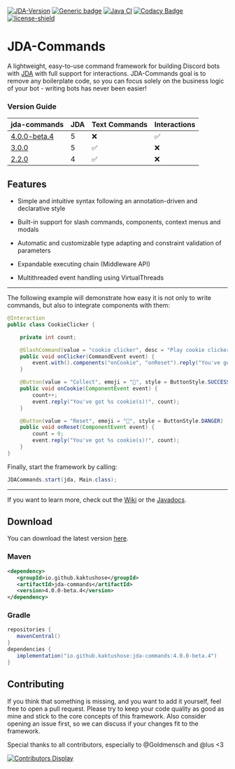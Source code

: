 [![JDA-Version](https://img.shields.io/badge/JDA%20Version-5.2.2-important)](https://github.com/DV8FromTheWorld/JDA#download)
[![Generic badge](https://img.shields.io/badge/Download-4.0.0--beta.4-green.svg)](https://github.com/Kaktushose/jda-commands/releases/latest)
[![Java CI](https://github.com/Kaktushose/jda-commands/actions/workflows/ci.yml/badge.svg?branch=main)](https://github.com/Kaktushose/jda-commands/actions/workflows/ci.yml)
[![Codacy Badge](https://app.codacy.com/project/badge/Grade/f2b4367f6d0f42d89b7e51331f3ce299)](https://app.codacy.com/gh/Kaktushose/jda-commands/dashboard?utm_source=gh&utm_medium=referral&utm_content=&utm_campaign=Badge_grade)
[![license-shield](https://img.shields.io/badge/License-Apache%202.0-lightgrey.svg)]()

# JDA-Commands

A lightweight, easy-to-use command framework for building Discord bots
with [JDA](https://github.com/DV8FromTheWorld/JDA) with full support for interactions. JDA-Commands goal is to remove
any boilerplate code, so you can focus solely on the business logic of your bot - writing bots has never been easier!

### Version Guide

| jda-commands                                                               | JDA | Text Commands | Interactions |
|----------------------------------------------------------------------------|-----|---------------|--------------|
| [4.0.0-beta.4](https://github.com/Kaktushose/jda-commands/releases/latest) | 5   | ❌             | ✅            |
| [3.0.0](https://github.com/Kaktushose/jda-commands/releases/tag/v3.0.0)    | 5   | ✅             | ❌            |
| [2.2.0](https://github.com/Kaktushose/jda-commands/releases/tag/v.2.0.0)   | 4   | ✅             | ❌            |

## Features

- Simple and intuitive syntax following an annotation-driven and declarative style


- Built-in support for slash commands, components, context menus and modals


- Automatic and customizable type adapting and constraint validation of parameters


- Expandable executing chain (Middleware API)


- Multithreaded event handling using VirtualThreads

---

The following example will demonstrate how easy it is not only to write commands, but also to integrate components with them:

```java
@Interaction
public class CookieClicker {

    private int count;

    @SlashCommand(value = "cookie clicker", desc = "Play cookie clicker")
    public void onClicker(CommandEvent event) {
        event.with().components("onCookie", "onReset").reply("You've got %s cookie(s)!", count);
    }

    @Button(value = "Collect", emoji = "🍪", style = ButtonStyle.SUCCESS)
    public void onCookie(ComponentEvent event) {
        count++;
        event.reply("You've got %s cookie(s)!", count);
    }

    @Button(value = "Reset", emoji = "🔄", style = ButtonStyle.DANGER)
    public void onReset(ComponentEvent event) {
        count = 0;
        event.reply("You've got %s cookie(s)!", count);
    }
}
```

Finally, start the framework by calling:

```java
JDACommands.start(jda, Main.class);
```

---

If you want to learn more, check out the [Wiki](https://kaktushose.github.io/jda-commands/wiki/) or
the [Javadocs](https://kaktushose.github.io/jda-commands/javadocs/latest/).

## Download

You can download the latest version [here](https://github.com/Kaktushose/jda-commands/releases/latest).
### Maven
```xml
<dependency>
   <groupId>io.github.kaktushose</groupId>
   <artifactId>jda-commands</artifactId>
   <version>4.0.0-beta.4</version>
</dependency>
```

### Gradle
```groovy
repositories {
   mavenCentral()
}
dependencies {
   implementation("io.github.kaktushose:jda-commands:4.0.0-beta.4")
}
```

## Contributing

If you think that something is missing, and you want to add it yourself, feel free to open a pull request. Please try to
keep your code quality as good as mine and stick to the core concepts of this framework. Also consider opening an issue
first, so we can discuss if your changes fit to the framework.

Special thanks to all contributors, especially to @Goldmensch and @lus <3

[![Contributors Display](https://badges.pufler.dev/contributors/Kaktushose/jda-commands?size=50&padding=5&perRow=10&bots=false)]([https://badges.pufler.dev](https://github.com/Kaktushose/jda-commands/graphs/contributors))
